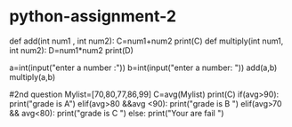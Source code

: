 # python-assignment-2
def add(int num1 , int num2):
      C=num1+num2 
      print(C)
def multiply(int num1, int num2):
     D=num1*num2
     print(D)

a=int(input("enter a number :"))
b=int(input("enter a number: "))
add(a,b)
multiply(a,b)

#2nd question 
Mylist=[70,80,77,86,99]
C=avg(Mylist)
print(C)
if(avg>90):
   print("grade is A")
elif(avg>80 &&avg <90):
   print("grade is B ")
elif(avg>70 && avg<80):
   print("grade is C ")
else:
   print("Your are fail ")
